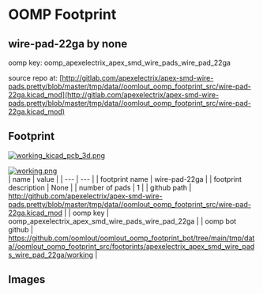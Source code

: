 # OOMP Footprint  
## wire-pad-22ga  by none  
  
oomp key: oomp_apexelectrix_apex_smd_wire_pads_wire_pad_22ga  
  
source repo at: [http://gitlab.com/apexelectrix/apex-smd-wire-pads.pretty/blob/master/tmp/data//oomlout_oomp_footprint_src/wire-pad-22ga.kicad_mod](http://gitlab.com/apexelectrix/apex-smd-wire-pads.pretty/blob/master/tmp/data//oomlout_oomp_footprint_src/wire-pad-22ga.kicad_mod)  
## Footprint  
  
[![working_kicad_pcb_3d.png](working_kicad_pcb_3d_600.png)](working_kicad_pcb_3d.png)  
  
[![working.png](working_600.png)](working.png)  
| name | value | 
| --- | --- | 
| footprint name | wire-pad-22ga | 
| footprint description | None | 
| number of pads | 1 | 
| github path | http://github.com/apexelectrix/apex-smd-wire-pads.pretty/blob/master/tmp/data//oomlout_oomp_footprint_src/wire-pad-22ga.kicad_mod | 
| oomp key | oomp_apexelectrix_apex_smd_wire_pads_wire_pad_22ga | 
| oomp bot github | https://github.com/oomlout/oomlout_oomp_footprint_bot/tree/main/tmp/data//oomlout_oomp_footprint_src/footprints/apexelectrix_apex_smd_wire_pads_wire_pad_22ga/working | 
## Images  
